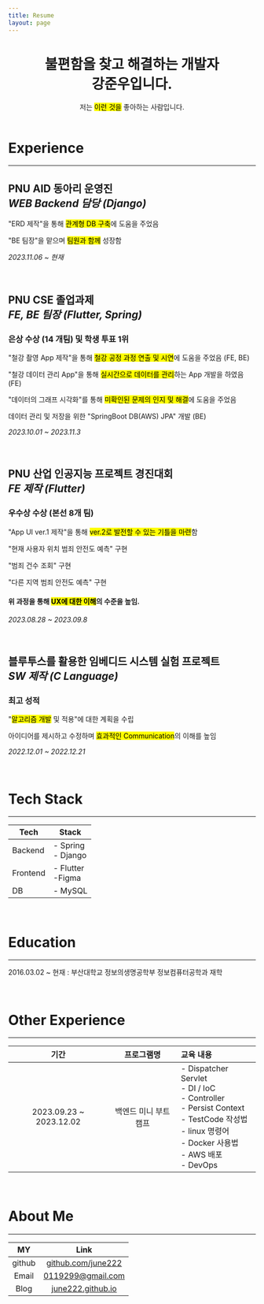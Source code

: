 ```yaml
---
title: Resume
layout: page
---
```


# <center>불편함을 찾고 해결하는 개발자<br>강준우입니다.</center>
<center>저는 <mark>이런 것을</mark> 좋아하는 사람입니다.</center>

<br>

# Experience

---

## PNU AID 동아리 운영진<br>_WEB Backend 담당 (Django)_
"ERD 제작"을 통해 <mark>관계형 DB 구축</mark>에 도움을 주었음

"BE 팀장"을 맡으며 <mark>팀원과 함께</mark> 성장함

_2023.11.06 ~ 현재_

<br>

## PNU CSE 졸업과제<br>_FE, BE 팀장 (Flutter, Spring)_
### 은상 수상 (14 개팀) 및 학생 투표 1위
"철강 촬영 App 제작"을 통해 <mark>철강 공정 과정 연출 및 시연</mark>에 도움을 주었음 (FE, BE)

"철강 데이터 관리 App"을 통해 <mark>실시간으로 데이터를 관리</mark>하는 App 개발을 하였음 (FE)

"데이터의 그래프 시각화"를 통해 <mark>미확인된 문제의 인지 및 해결</mark>에 도움을 주었음

데이터 관리 및 저장을 위한 "SpringBoot DB(AWS) JPA" 개발 (BE)

_2023.10.01 ~ 2023.11.3_

<br>

## PNU 산업 인공지능 프로젝트 경진대회<br>_FE 제작 (Flutter)_
### 우수상 수상 (본선 8개 팀)
"App UI ver.1 제작"을 통해 <mark>ver.2로 발전할 수 있는 기틀을 마련</mark>함

"현재 사용자 위치 범죄 안전도 예측" 구현

"범죄 건수 조회" 구현

"다른 지역 범죄 안전도 예측" 구현

#### 위 과정을 통해 <mark>UX에 대한 이해</mark>의 수준을 높임.

_2023.08.28 ~ 2023.09.8_

<br>

## 블루투스를 활용한 임베디드 시스템 실험 프로젝트<br>_SW 제작 (C Language)_
### 최고 성적
"<mark>알고리즘 개발</mark> 및 적용"에 대한 계획을 수립

아이디어를 제시하고 수정하며 <mark>효과적인 Communication</mark>의 이해를 높임

_2022.12.01 ~ 2022.12.21_

<br>

# Tech Stack

---

| Tech     | Stack                |
|----------|----------------------|
| Backend  | - Spring<br>- Django |
| Frontend | - Flutter<br>-Figma  |
| DB       | - MySQL              |

<br>

# Education

---

2016.03.02 ~ 현재 : 부산대학교 정보의생명공학부 정보컴퓨터공학과 재학

<br>

# Other Experience

---

|             기간             |     프로그램명      | 교육 내용                                                                                                                                             |
|:--------------------------:|:--------------:|:--------------------------------------------------------------------------------------------------------------------------------------------------|
|  2023.09.23 ~ 2023.12.02   |  백엔드 미니 부트캠프   | - Dispatcher Servlet<br>- DI / IoC<br>- Controller<br>- Persist Context<br>- TestCode 작성법<br>- linux 명령어<br>- Docker 사용법<br>- AWS 배포<br>- DevOps  |

<br>

# About Me

---

|   MY   |                           Link                           |
|:------:|:--------------------------------------------------------:|
| github |  <a href="github.com/june222"> github.com/june222 </a>   |
| Email  | <a href="mailto:0119299@gmail.com">0119299@gmail.com</a> |
|  Blog  |   <a href="june222.github.io"> june222.github.io </a>    | 

<br>